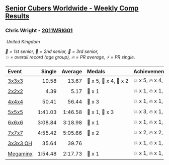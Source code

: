 <style>table {white-space: nowrap;}</style>
<link rel="stylesheet" type="text/css" href="/scw-comp/css/flags.css" />

## [Senior Cubers Worldwide - Weekly Comp Results](/scw-comp/results/)
### Chris Wright - [2011WRIG01](https://www.worldcubeassociation.org/persons/2011WRIG01)

<i class="flag flag-GB" />&nbsp;United Kingdom

<span style="white-space: nowrap;">🥇 = 1st senior</span>, <span style="white-space: nowrap;">🥈 = 2nd senior</span>, <span style="white-space: nowrap;">🥉 = 3rd senior</span>, <span style="white-space: nowrap;">💥 = overall record (age group)</span>, <span style="white-space: nowrap;">🔥 = PR average</span>, <span style="white-space: nowrap;">⚡ = PR single</span>.

| Event | Single | Average | Medals | Achievements|
| :-- | --: | --: | :-- | :-- |
| [3x3x3](333.md) | 10.58 | 13.67 | 🥇 x 5, 🥈 x 4, 🥉 x 2 | 💥 x 5, 🔥 x 4, ⚡ x 3 |
| [2x2x2](222.md) | 4.39 | 5.17 | 🥈 x 1 | 💥 x 1, 🔥 x 1, ⚡ x 1 |
| [4x4x4](444.md) | 50.41 | 56.44 | 🥈 x 3 | 💥 x 1, 🔥 x 1, ⚡ x 1 |
| [5x5x5](555.md) | 1:41.03 | 1:46.58 | 🥇 x 1, 🥈 x 3 | 💥 x 3, 🔥 x 1, ⚡ x 3 |
| [6x6x6](666.md) | 3:08.84 | 3:18.98 | 🥈 x 1 | 💥 x 1, 🔥 x 1, ⚡ x 1 |
| [7x7x7](777.md) | 4:55.42 | 5:05.66 | 🥈 x 2 | 💥 x 2, 🔥 x 2, ⚡ x 2 |
| [3x3x3 OH](333oh.md) | 35.64 | 39.76 |  | 💥 x 1, 🔥 x 1, ⚡ x 1 |
| [Megaminx](minx.md) | 1:54.48 | 2:17.73 | 🥈 x 1 | 💥 x 1, 🔥 x 1, ⚡ x 1 |

<!-- Global site tag (gtag.js) - Google Analytics -->
<script async src="https://www.googletagmanager.com/gtag/js?id=UA-86348435-3"></script>
<script>window.dataLayer = window.dataLayer || []; function gtag() {dataLayer.push(arguments);} gtag('js', new Date()); gtag('config', 'UA-86348435-3');</script>
